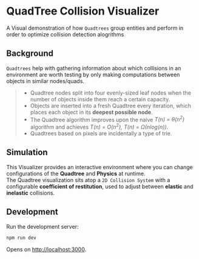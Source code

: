 # QuadTree Collision Visualizer


A Visual demonstration of how `Quadtrees` group entities and perform in order to optimize collision detection alogrithms

## Background 

`Quadtrees` help with gathering information about which collisions in an environment are worth testing by only making computations between objects in similar nodes/quads.

> - Quadtree nodes split into four evenly-sized leaf nodes when the number of objects inside them reach a certain capacity.  
> - Objects are inserted into a fresh Quadtree every iteration, which places each object in its __deepest possible node__.  
> - The Quadtree algorithm improves upon the naive *T(n) = θ(n<sup>2</sup>)* algorithm and achieves *T(n) = O(n<sup>2</sup>), T(n) = Ω(nlog(n))*.
> - Quadtrees based on pixels are incidentally a type of trie.

## Simulation

This Visualizer provides an interactive environment where you can change configurations of the __Quadtree__ and __Physics__ at runtime.  
The Quadtree visualization sits atop a `2D Collision System` with a configurable __coefficient of restitution__, used to adjust between __elastic__ and __inelastic__ collisions.

## Development

Run the development server:
```bash
npm run dev
```
Opens on [http://localhost:3000](http://localhost:3000).
